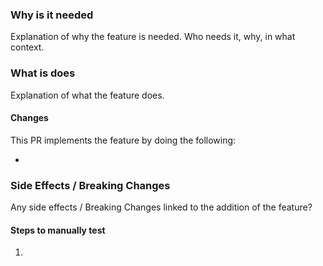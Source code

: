 ### Why is it needed

Explanation of why the feature is needed. Who needs it, why, in what context.

### What is does

Explanation of what the feature does.

#### Changes

This PR implements the feature by doing the following:

-

### Side Effects / Breaking Changes

Any side effects / Breaking Changes linked to the addition of the feature?

#### Steps to manually test

1.
